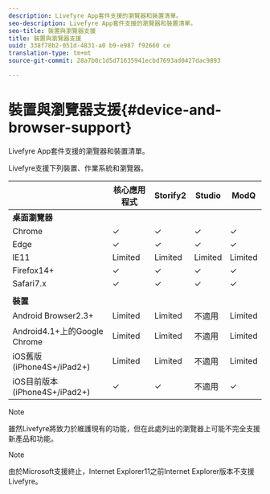 ```yaml
---
description: Livefyre App套件支援的瀏覽器和裝置清單。
seo-description: Livefyre App套件支援的瀏覽器和裝置清單。
seo-title: 裝置與瀏覽器支援
title: 裝置與瀏覽器支援
uuid: 338f78b2-051d-4831-a0 b9-e987 f92660 ce
translation-type: tm+mt
source-git-commit: 28a7b0c1d5d71635941ecbd7693ad0427dac9893

---
```



# 裝置與瀏覽器支援{#device-and-browser-support}

Livefyre App套件支援的瀏覽器和裝置清單。

Livefyre支援下列裝置、作業系統和瀏覽器。

|  | 核心應用程式 | Storify2 | Studio | ModQ |
|---|---|---|---|---|
| **桌面瀏覽器** |  |  |  |  |
| Chrome | ✓ | ✓ | ✓ | ✓ |
| Edge | ✓ | ✓ | ✓ | ✓ |
| IE11 | Limited | Limited | Limited | Limited |
| Firefox14+ | ✓ | ✓ | ✓ | ✓ |
| Safari7.x | ✓ | ✓ | ✓ | ✓ |
|  |  |  |  |  |
| **裝置** |  |  |  |  |
| Android Browser2.3+ | Limited | Limited | 不適用 | Limited |
| Android4.1+上的Google Chrome | Limited | Limited | 不適用 | Limited |
| iOS舊版(iPhone4S+/iPad2+) | Limited | Limited | 不適用 | Limited |
| iOS目前版本(iPhone4S+/iPad2+) | ✓ | ✓ | 不適用 | ✓ |

>[!NOTE]
>
>雖然Livefyre將致力於維護現有的功能，但在此處列出的瀏覽器上可能不完全支援新產品和功能。

>[!NOTE]
>
>由於Microsoft支援終止，Internet Explorer11之前Internet Explorer版本不支援Livefyre。

